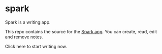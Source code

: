 # spark

Spark is a writing app.


This repo contains the source for the [Spark app](https://ssparks.herokuapp.com/). You can create, read, edit and remove notes. 

Click here to start writing now.
